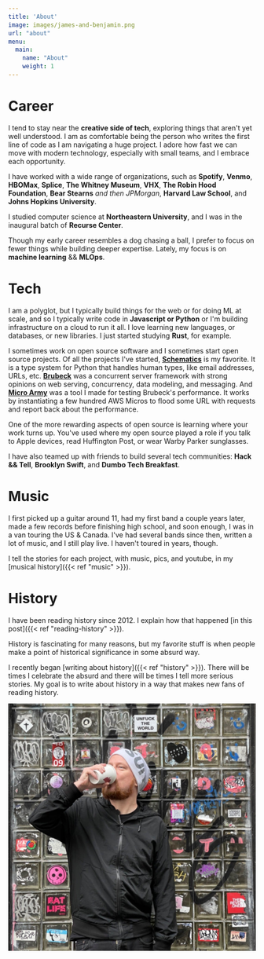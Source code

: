 ```yaml
---
title: 'About'
image: images/james-and-benjamin.png
url: "about"
menu:
  main:
    name: "About"
    weight: 1
---
```


# Career

I tend to stay near the **creative side of tech**, exploring things that aren't yet well understood.  I am as comfortable being the person who writes the first line of code as I am navigating a huge project. I adore how fast we can move with modern technology, especially with small teams, and I embrace each opportunity.

I have worked with a wide range of organizations, such as **Spotify**, **Venmo**, **HBOMax**, **Splice**, **The Whitney Museum**, **VHX**, **The Robin Hood Foundation**, **Bear Stearns** _and then JPMorgan_, **Harvard Law School**, and **Johns Hopkins University**.

I studied computer science at **Northeastern University**, and I was in the inaugural batch of **Recurse Center**.

Though my early career resembles a dog chasing a ball, I prefer to focus on fewer things while building deeper expertise. Lately, my focus is on **machine learning** && **MLOps**.


# Tech

I am a polyglot, but I typically build things for the web or for doing ML at scale, and so I typically write code in **Javascript or Python** or I'm building infrastructure on a cloud to run it all. I love learning new languages, or databases, or new libraries. I just started studying **Rust**, for example.

I sometimes work on open source software and I sometimes start open source projects. Of all the projects I've started, [**Schematics**](https://github.com/schematics/schematics) is my favorite. It is a type system for Python that handles human types, like email addresses, URLs, etc. [**Brubeck**](https://github.com/j2labs/brubeck) was a concurrent server framework with strong opinions on web serving, concurrency, data modeling, and messaging. And [**Micro Army**](https://github.com/jmsdnns/microarmy) was a tool I made for testing Brubeck's performance. It works by instantiating a few hundred AWS Micros to flood some URL with requests and report back about the performance.

One of the more rewarding aspects of open source is learning where your work turns up. You've used where my open source played a role if you talk to Apple devices, read Huffington Post, or wear Warby Parker sunglasses.

I have also teamed up with friends to build several tech communities: **Hack && Tell**, **Brooklyn Swift**, and **Dumbo Tech Breakfast**.


# Music

I first picked up a guitar around 11, had my first band a couple years later, made a few records before finishing high school, and soon enough, I was in a van touring the US & Canada. I've had several bands since then, written a lot of music, and I still play live. I haven't toured in years, though.

I tell the stories for each project, with music, pics, and youtube, in my [musical history]({{< ref "music" >}}).


# History

I have been reading history since 2012. I explain how that happened [in this post]({{< ref "reading-history" >}}).

History is fascinating for many reasons, but my favorite stuff is when people make a point of historical significance in some absurd way.

I recently began [writing about history]({{< ref "history" >}}). There will be times I celebrate the absurd and there will be times I tell more serious stories. My goal is to write about history in a way that makes new fans of reading history.

![](unfacktheworld.jpg)
